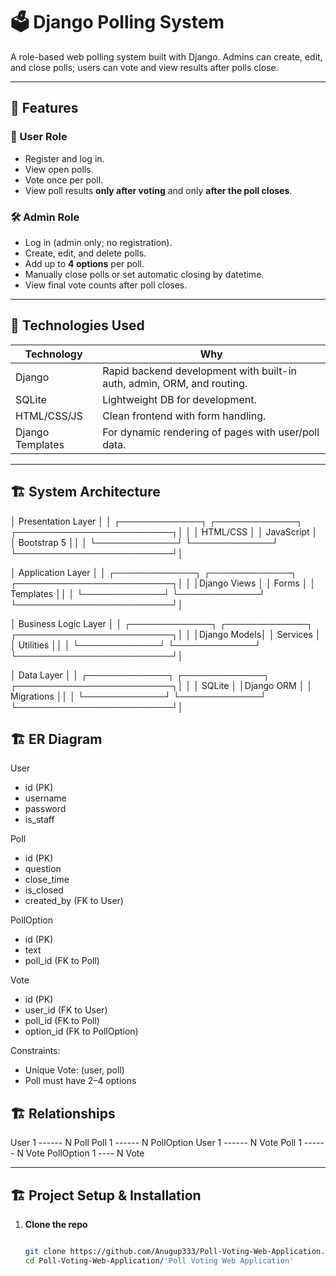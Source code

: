 # 🗳️ Django Polling System

A role-based web polling system built with Django. Admins can create, edit, and close polls; users can vote and view results after polls close.

---

## 🚀 Features

### 👤 User Role
- Register and log in.
- View open polls.
- Vote once per poll.
- View poll results **only after voting** and only **after the poll closes**.

### 🛠️ Admin Role
- Log in (admin only; no registration).
- Create, edit, and delete polls.
- Add up to **4 options** per poll.
- Manually close polls or set automatic closing by datetime.
- View final vote counts after poll closes.
  
---

## 🧰 Technologies Used

| Technology | Why |
|------------|-----|
| Django     | Rapid backend development with built-in auth, admin, ORM, and routing. |
| SQLite     | Lightweight DB for development. |
| HTML/CSS/JS   | Clean frontend with form handling. |
| Django Templates | For dynamic rendering of pages with user/poll data. |

---


## 🏗️ System Architecture


│ Presentation Layer │
│ ┌─────────────┐ ┌─────────────┐ ┌─────────────────────────┐│
│ │ HTML/CSS │ │ JavaScript │ │ Bootstrap 5 ││
│ └─────────────┘ └─────────────┘ └─────────────────────────┘│


│ Application Layer │
│ ┌─────────────┐ ┌─────────────┐ ┌─────────────────────────┐│
│ │Django Views │ │ Forms │ │ Templates ││
│ └─────────────┘ └─────────────┘ └─────────────────────────┘│


│ Business Logic Layer │
│ ┌─────────────┐ ┌─────────────┐ ┌─────────────────────────┐│
│ │Django Models│ │ Services │ │ Utilities ││
│ └─────────────┘ └─────────────┘ └─────────────────────────┘│


│ Data Layer │
│ ┌─────────────┐ ┌─────────────┐ ┌─────────────────────────┐│
│ │ SQLite │ │Django ORM │ │ Migrations ││
│ └─────────────┘ └─────────────┘ └─────────────────────────┘│



## 🏗️ ER Diagram

User
- id (PK)
- username
- password
- is_staff

Poll
- id (PK)
- question
- close_time
- is_closed
- created_by (FK to User)

PollOption
- id (PK)
- text
- poll_id (FK to Poll)

Vote
- id (PK)
- user_id (FK to User)
- poll_id (FK to Poll)
- option_id (FK to PollOption)

Constraints:
- Unique Vote: (user, poll)
- Poll must have 2–4 options


## 🏗️ Relationships

User     1 ------ N   Poll
Poll     1 ------ N   PollOption
User     1 ------ N   Vote
Poll     1 ------ N   Vote
PollOption 1 ---- N   Vote



---

## 🏗️ Project Setup & Installation

1. **Clone the repo**
   ```bash
   
   git clone https://github.com/Anugup333/Poll-Voting-Web-Application.git
   cd Poll-Voting-Web-Application/'Poll Voting Web Application'
   

